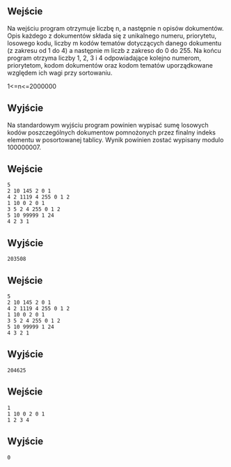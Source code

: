 ## Wejście
Na wejściu program otrzymuje liczbę n, a następnie n opisów dokumentów. Opis każdego z dokumentów składa się z unikalnego numeru, priorytetu, losowego kodu, liczby m kodów tematów dotyczących danego dokumentu (z zakresu od 1 do 4) a następnie m liczb z zakreso do 0 do 255. Na końcu program otrzyma liczby 1, 2, 3 i 4 odpowiadające kolejno numerom, priorytetom, kodom dokumentów oraz kodom tematów uporządkowane względem ich wagi przy sortowaniu.

1<=n<=2000000
## Wyjście
Na standardowym wyjściu program powinien wypisać sumę losowych kodów poszczególnych dokumentow pomnożonych przez finalny indeks elementu w posortowanej tablicy. Wynik powinien zostać wypisany modulo 100000007.


## Wejście
```
5
2 10 145 2 0 1
4 2 1119 4 255 0 1 2
1 10 0 2 0 1
3 5 2 4 255 0 1 2
5 10 99999 1 24
4 2 3 1
```
## Wyjście
```203508```
## Wejście
```
5
2 10 145 2 0 1
4 2 1119 4 255 0 1 2
1 10 0 2 0 1
3 5 2 4 255 0 1 2
5 10 99999 1 24 
4 3 2 1
```
## Wyjście
```204625```
## Wejście
```
1
1 10 0 2 0 1
1 2 3 4
```
## Wyjście
```
0
```
